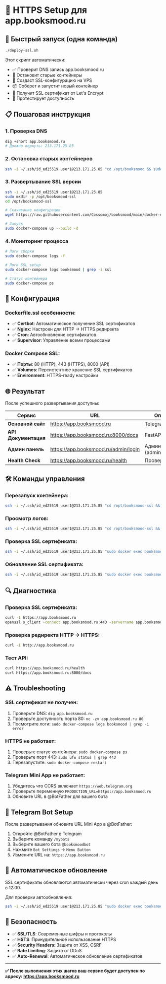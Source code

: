 # 🔐 HTTPS Setup для app.booksmood.ru

## 🚀 Быстрый запуск (одна команда)

```bash
./deploy-ssl.sh
```

Этот скрипт автоматически:
- ✅ Проверит DNS запись app.booksmood.ru
- 🛑 Остановит старые контейнеры
- 🔨 Создаст SSL-конфигурацию на VPS
- 📦 Соберет и запустит новый контейнер
- 🔐 Получит SSL сертификат от Let's Encrypt
- 🧪 Протестирует доступность

## 📋 Пошаговая инструкция

### 1. Проверка DNS
```bash
dig +short app.booksmood.ru
# Должно вернуть: 213.171.25.85
```

### 2. Остановка старых контейнеров
```bash
ssh -i ~/.ssh/id_ed25519 user1@213.171.25.85 "cd /opt/booksmood && sudo docker-compose down"
```

### 3. Развертывание SSL версии
```bash
ssh -i ~/.ssh/id_ed25519 user1@213.171.25.85
sudo mkdir -p /opt/booksmood-ssl
cd /opt/booksmood-ssl

# Скачивание конфигурации
wget https://raw.githubusercontent.com/Cossomoj/booksmood/main/docker-compose.ssl.yml -O docker-compose.yml

# Запуск
sudo docker-compose up --build -d
```

### 4. Мониторинг процесса
```bash
# Логи сборки
sudo docker-compose logs -f

# Логи SSL setup
sudo docker-compose logs booksmood | grep -i ssl

# Статус контейнера
sudo docker-compose ps
```

## 🔧 Конфигурация

### Dockerfile.ssl особенности:
- ✅ **Certbot**: Автоматическое получение SSL сертификатов
- ✅ **Nginx**: Настроен для HTTP → HTTPS редиректа
- ✅ **Cron**: Автообновление сертификатов
- ✅ **Supervisor**: Управление всеми процессами

### Docker Compose SSL:
- ✅ **Порты**: 80 (HTTP), 443 (HTTPS), 8000 (API)
- ✅ **Volumes**: Персистентное хранение SSL сертификатов
- ✅ **Environment**: HTTPS-ready настройки

## 🌐 Результат

После успешного развертывания доступны:

| Сервис | URL | Описание |
|--------|-----|----------|
| **Основной сайт** | https://app.booksmood.ru | Telegram Mini App |
| **API Документация** | https://app.booksmood.ru:8000/docs | FastAPI Swagger |
| **Админ панель** | https://app.booksmood.ru/admin/login | Админка (admin/admin123) |
| **Health Check** | https://app.booksmood.ru/health | Проверка статуса |

## 🛠️ Команды управления

### Перезапуск контейнера:
```bash
ssh -i ~/.ssh/id_ed25519 user1@213.171.25.85 "cd /opt/booksmood-ssl && sudo docker-compose restart"
```

### Просмотр логов:
```bash
ssh -i ~/.ssh/id_ed25519 user1@213.171.25.85 "cd /opt/booksmood-ssl && sudo docker-compose logs -f"
```

### Проверка SSL сертификата:
```bash
ssh -i ~/.ssh/id_ed25519 user1@213.171.25.85 "sudo docker exec booksmood_ssl_app certbot certificates"
```

### Обновление SSL сертификата:
```bash
ssh -i ~/.ssh/id_ed25519 user1@213.171.25.85 "sudo docker exec booksmood_ssl_app certbot renew"
```

## 🔍 Диагностика

### Проверка SSL сертификата:
```bash
curl -I https://app.booksmood.ru
openssl s_client -connect app.booksmood.ru:443 -servername app.booksmood.ru
```

### Проверка редиректа HTTP → HTTPS:
```bash
curl -I http://app.booksmood.ru
```

### Тест API:
```bash
curl https://app.booksmood.ru/health
curl https://app.booksmood.ru:8000/docs
```

## ⚠️ Troubleshooting

### SSL сертификат не получен:
1. Проверьте DNS: `dig app.booksmood.ru`
2. Проверьте доступность порта 80: `nc -zv app.booksmood.ru 80`
3. Посмотрите логи: `sudo docker-compose logs booksmood | grep -i error`

### HTTPS не работает:
1. Проверьте статус контейнера: `sudo docker-compose ps`
2. Проверьте порт 443: `sudo ufw status | grep 443`
3. Перезапустите: `sudo docker-compose restart`

### Telegram Mini App не работает:
1. Убедитесь что CORS включает `https://web.telegram.org`
2. Проверьте переменную `PRODUCTION_URL=https://app.booksmood.ru`
3. Обновите URL в @BotFather для вашего бота

## 📱 Telegram Bot Setup

После развертывания обновите URL Mini App в @BotFather:

1. Откройте @BotFather в Telegram
2. Выберите команду `/mybots`
3. Выберите вашего бота `@booksmoodbot`
4. Нажмите `Bot Settings` → `Menu Button`
5. Измените URL на: `https://app.booksmood.ru`

## 🎯 Автоматическое обновление

SSL сертификаты обновляются автоматически через cron каждый день в 12:00.

Для проверки автообновления:
```bash
ssh -i ~/.ssh/id_ed25519 user1@213.171.25.85 "sudo docker exec booksmood_ssl_app crontab -l"
```

## 🔐 Безопасность

- ✅ **SSL/TLS**: Современные шифры и протоколы
- ✅ **HSTS**: Принудительное использование HTTPS
- ✅ **Security Headers**: Защита от XSS, CSRF
- ✅ **Rate Limiting**: Защита от DDoS
- ✅ **Auto-Renewal**: Автоматическое обновление сертификатов

---

**✅ После выполнения этих шагов ваш сервис будет доступен по адресу: https://app.booksmood.ru** 